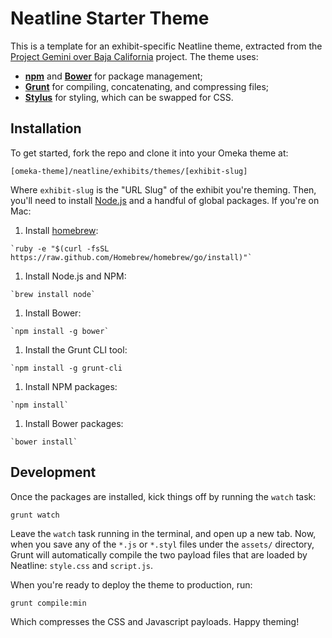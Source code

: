 # Neatline Starter Theme

This is a template for an exhibit-specific Neatline theme, extracted from the [Project Gemini over Baja California][gemini] project. The theme uses:

  - **[npm][npm]** and **[Bower][bower]** for package management;
  - **[Grunt][grunt]** for compiling, concatenating, and compressing files;
  - **[Stylus][stylus]** for styling, which can be swapped for CSS.

## Installation

To get started, fork the repo and clone it into your Omeka theme at:

`[omeka-theme]/neatline/exhibits/themes/[exhibit-slug]`

Where `exhibit-slug` is the "URL Slug" of the exhibit you're theming. Then, you'll need to install [Node.js][node] and a handful of global packages. If you're on Mac:

  1. Install [homebrew][brew]:

    `ruby -e "$(curl -fsSL https://raw.github.com/Homebrew/homebrew/go/install)"`

  1. Install Node.js and NPM:

    `brew install node`

  1. Install Bower:

    `npm install -g bower`

  1. Install the Grunt CLI tool:

    `npm install -g grunt-cli

  1. Install NPM packages:

    `npm install`

  1. Install Bower packages:

    `bower install`

## Development

Once the packages are installed, kick things off by running the `watch` task:

  `grunt watch`

Leave the `watch` task running in the terminal, and open up a new tab. Now, when you save any of the `*.js` or `*.styl` files under the `assets/` directory, Grunt will automatically compile the two payload files that are loaded by Neatline: `style.css` and `script.js`.

When you're ready to deploy the theme to production, run:

  `grunt compile:min`

Which compresses the CSS and Javascript payloads. Happy theming!

[gemini]: http://dclure.org/logs/project-gemini-over-baja-california
[npm]: https://www.npmjs.org
[bower]: http://bower.io
[grunt]: http://gruntjs.com
[stylus]: http://learnboost.github.io/stylus
[node]: http://nodejs.org
[brew]: http://brew.sh
